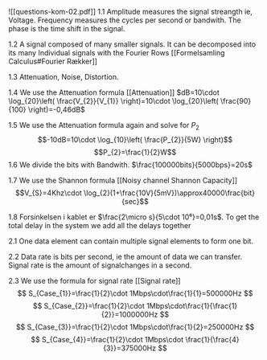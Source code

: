![[questions-kom-02.pdf]]
1.1 Amplitude measures the signal streangth ie, Voltage. Frequency measures the cycles per second or bandwith. The phase is the time shift in the signal.

1.2 A signal composed of many smaller signals. It can be decomposed into its many Individual signals with the Fourier Rows [[Formelsamling Calculus#Fourier Rækker]]

1.3 Attenuation, Noise, Distortion.

1.4 We use the Attenuation formula [[Attenuation]] $dB=10\cdot \log_{20}\left( \frac{V_{2}}{V_{1}} \right)=10\cdot \log_{20}\left( \frac{90}{100} \right)=-0,46dB$

1.5 We use the Attenuation formula again and solve for $P_{2}$ $$-10dB=10\cdot \log_{10}\left( \frac{P_{2}}{5W} \right)$$
$$P_{2}=\frac{1}{2}W$$
1.6 We divide the bits with Bandwith. $\frac{100000bits}{5000bps}=20s$

1.7 We use the Shannon formula [[Noisy channel Shannon Capacity]] 
$$V_{S}=4Khz\cdot \log_{2}(1+\frac{10V}{5mV})\approx40000\frac{bit}{sec}$$

1.8 Forsinkelsen i kablet er $\frac{2\micro s}{5\cdot 10⁶}=0,01s$. To get the total delay in the system we add all the delays together

2.1 One data element can contain multiple signal elements to form one bit.

2.2 Data rate is bits per second, ie the amount of data we can transfer. Signal rate is the amount of signalchanges in a second.

2.3 We use the formula for signal rate [[Signal rate]] 
$$
S_{Case_{1}}=\frac{1}{2}\cdot 1Mbps\cdot\frac{1}{1}=500000Hz
$$
$$
S_{Case_{2}}=\frac{1}{2}\cdot 1Mbps\cdot\frac{1}{\frac{1}{2}}=1000000Hz
$$
$$
S_{Case_{3}}=\frac{1}{2}\cdot 1Mbps\cdot\frac{1}{2}=250000Hz
$$
$$
S_{Case_{4}}=\frac{1}{2}\cdot 1Mbps\cdot \frac{1}{\frac{4}{3}}=375000Hz
$$
